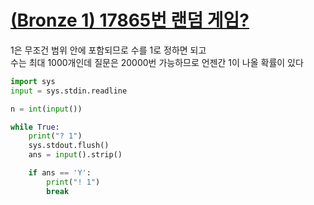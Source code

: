 # [(Bronze 1) 17865번 랜덤 게임?](https://www.acmicpc.net/problem/17865)

1은 무조건 범위 안에 포함되므로 수를 1로 정하면 되고  
수는 최대 1000개인데 질문은 20000번 가능하므로 언젠간 1이 나올 확률이 있다

```python
import sys
input = sys.stdin.readline

n = int(input())

while True:
    print("? 1")
    sys.stdout.flush()
    ans = input().strip()

    if ans == 'Y':
        print("! 1")
        break
```
